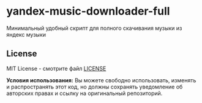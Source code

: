 # yandex-music-downloader-full

Минимальный удобный скрипт для полного скачивания музыки из яндекс музыки

## License

MIT License - смотрите файл [LICENSE](LICENSE)

**Условия использования:** Вы можете свободно использовать, изменять и распространять этот код, но должны сохранять уведомление об авторских правах и ссылку на оригинальный репозиторий.
